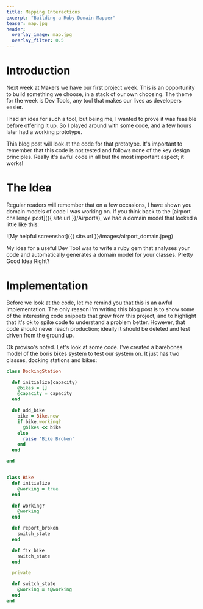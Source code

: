 ```yaml
---
title: Mapping Interactions
excerpt: "Building a Ruby Domain Mapper"
teaser: map.jpg
header:
  overlay_image: map.jpg
  overlay_filter: 0.5
---
```


# Introduction

Next week at Makers we have our first project week. This is an opportunity to build something we choose, in a stack of our own choosing. The theme for the week is Dev Tools, any tool that makes our lives as developers easier.

I had an idea for such a tool, but being me, I wanted to prove it was feasible before offering it up. So I played around with some code, and a few hours later had a working prototype.

This blog post will look at the code for that prototype. It's important to remember that this code is not tested and follows none of the key design principles. Really it's awful code in all but the most important aspect; it works!

# The Idea

Regular readers will remember that on a few occasions, I have shown you domain models of code I was working on. If you think back to the [airport challenge post]({{ site.url }}/Airports), we had a domain model that looked a little like this:

![My helpful screenshot]({{ site.url }}/images/airport_domain.jpeg)

My idea for a useful Dev Tool was to write a ruby gem that analyses your code and automatically generates a domain model for your classes. Pretty Good Idea Right?

# Implementation

Before we look at the code, let me remind you that this is an awful implementation. The only reason I'm writing this blog post is to show some of the interesting code snippets that grew from this project, and to highlight that it's ok to spike code to understand a problem better. However, that code should never reach production; ideally it should be deleted and test driven from the ground up.  

Ok proviso's noted. Let's look at some code. I've created a barebones model of the boris bikes system to test our system on. It just has two classes, docking stations and bikes:

```ruby
class DockingStation

  def initialize(capacity)
    @bikes = []
    @capacity = capacity
  end

  def add_bike
    bike = Bike.new
    if bike.working?
      @bikes << bike
    else
      raise 'Bike Broken'
    end
  end

end


class Bike
  def initialize
    @working = true
  end

  def working?
    @working
  end

  def report_broken
    switch_state
  end

  def fix_bike
    switch_state
  end

  private

  def switch_state
    @working = !@working
  end
end
```
